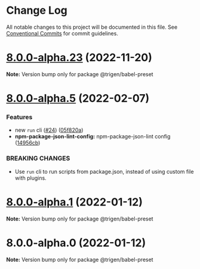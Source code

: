 # Change Log

All notable changes to this project will be documented in this file.
See [Conventional Commits](https://conventionalcommits.org) for commit guidelines.

# [8.0.0-alpha.23](https://github.com/TrigenSoftware/scripts/compare/v8.0.0-alpha.22...v8.0.0-alpha.23) (2022-11-20)

**Note:** Version bump only for package @trigen/babel-preset





# [8.0.0-alpha.5](https://github.com/TrigenSoftware/scripts/compare/v8.0.0-alpha.4...v8.0.0-alpha.5) (2022-02-07)


### Features

* new `run` cli ([#24](https://github.com/TrigenSoftware/scripts/issues/24)) ([05f820a](https://github.com/TrigenSoftware/scripts/commit/05f820a6396b5f57ab2b645de71d4b2f7f9c58cf))
* **npm-package-json-lint-config:** npm-package-json-lint config ([14956cb](https://github.com/TrigenSoftware/scripts/commit/14956cb391ed70888d3ceb0a42ae317d269e4863))


### BREAKING CHANGES

* Use `run` cli to run scripts from package.json, instead of using custom file with
plugins.





# [8.0.0-alpha.1](https://github.com/TrigenSoftware/scripts/compare/v8.0.0-alpha.0...v8.0.0-alpha.1) (2022-01-12)

**Note:** Version bump only for package @trigen/babel-preset





# 8.0.0-alpha.0 (2022-01-12)

**Note:** Version bump only for package @trigen/babel-preset
